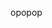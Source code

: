 opopop

<!---
TimuropaMataev/TimuropaMataev is a ✨ special ✨ repository because its `README.md` (this file) appears on your GitHub profile.
You can click the Preview link to take a look at your changes.
--->
